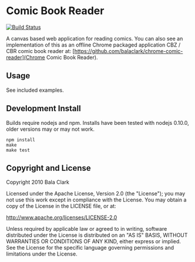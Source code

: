 
Comic Book Reader
=================

[![Build Status](https://api.travis-ci.org/balaclark/HTML5-Comic-Book-Reader.png)](https://travis-ci.org/balaclark/HTML5-Comic-Book-Reader)

A canvas based web application for reading comics. You can also see an implementation
of this as an offline Chrome packaged application CBZ / CBR comic book reader at:
[https://github.com/balaclark/chrome-comic-reader](Chrome Comic Book Reader).

Usage
-----
See included examples.

Development Install
-------------------

Builds require nodejs and npm. Installs have been tested with nodejs 0.10.0, older
versions may or may not work.

	npm install
	make
	make test

Copyright and License
---------------------

Copyright 2010 Bala Clark

Licensed under the Apache License, Version 2.0 (the "License"); you may not use
this work except in compliance with the License. You may obtain a copy of the
License in the LICENSE file, or at:

http://www.apache.org/licenses/LICENSE-2.0

Unless required by applicable law or agreed to in writing, software distributed
under the License is distributed on an "AS IS" BASIS, WITHOUT WARRANTIES OR
CONDITIONS OF ANY KIND, either express or implied. See the License for the
specific language governing permissions and limitations under the License.
